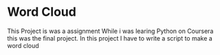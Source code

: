 # Word Cloud
This Project is was a assignment While i was learing Python on Coursera this was the final project.
In this project I have to write a script to make a word cloud 
